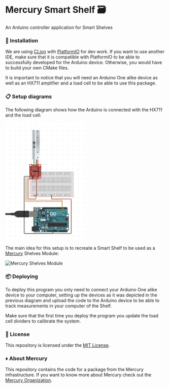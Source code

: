 # Mercury Smart Shelf 🗃️

An Arduino controller application for Smart Shelves

### 🔧 Installation 

We are using [CLion](https://www.jetbrains.com/clion/) with [PlatformIO](https://platformio.org/) for dev work. 
If you want to use another IDE, make sure that it is compatible with PlatformIO to be able to successfully developed 
for the Arduino device. Otherwise, you would have to build your own CMake files. 

It is important to notice that you will need an Arduino One alike device as well as an HX711
amplifier and a load cell to be able to use this package.

### 📋 Setup diagrams 

The following diagram shows how the Arduino is connected with the HX711 and the load cell: 

<img src="https://github.com/Mercury-Smartstores/Mercury-Smart-Shelf/blob/main/readme-assets/arduino_loadcell_setup.png?raw=true" alt="Arduino + Load cells setup diagram" width="250" height="370" /> 

The main idea for this setup is to recreate a Smart Shelf to be used as a [Mercury](https://github.com/Mercury-Smartstores)
Shelves Module:

<img src="https://github.com/Mercury-Smartstores/Mercury-Smart-Shelf/blob/main/readme-assets/smart_shelves_diagram?raw=true" alt="Mercury Shelves Module" /> 

### 📦 Deploying

To deploy this program you only need to connect your Arduino One alike device to your computer, setting up
the devices as it was depicted in the previous diagram and upload the code to the Arduino device to be able to track
measurements in your computer of the Shelf.

Make sure that the first time you deploy the program you update the load cell dividers to calibrate
the system. 

### 📄 License
This repository is licensed under the [MIT License](LICENSE).

### ♦️ About Mercury

This repository contains the code for a package from the Mercury infrastructure.
If you want to know more about Mercury check out the [Mercury Organization](https://github.com/Mercury-Smartstores).